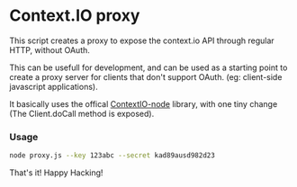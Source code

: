 # Context.IO proxy

This script creates a proxy to expose the context.io API through regular HTTP, without OAuth.

This can be usefull for development, and can be used as a starting point to create a proxy server for clients that don't support OAuth. (eg: client-side javascript applications).

It basically uses the offical [ContextIO-node](https://github.com/contextio/ContextIO-node) library, with one tiny change (The Client.doCall method is exposed).

### Usage

```bash
node proxy.js --key 123abc --secret kad89ausd982d23
```

That's it! Happy Hacking!


